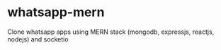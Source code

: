 # whatsapp-mern
 Clone whatsapp apps using MERN stack (mongodb, expressjs, reactjs, nodejs) and socketio
